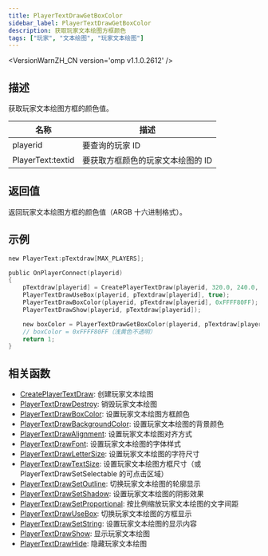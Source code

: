 ```yaml
---
title: PlayerTextDrawGetBoxColor
sidebar_label: PlayerTextDrawGetBoxColor
description: 获取玩家文本绘图方框颜色
tags: ["玩家", "文本绘图", "玩家文本绘图"]
---
```


<VersionWarnZH_CN version='omp v1.1.0.2612' />

## 描述

获取玩家文本绘图方框的颜色值。

| 名称              | 描述                              |
| ----------------- | --------------------------------- |
| playerid          | 要查询的玩家 ID                   |
| PlayerText:textid | 要获取方框颜色的玩家文本绘图的 ID |

## 返回值

返回玩家文本绘图方框的颜色值（ARGB 十六进制格式）。

## 示例

```c
new PlayerText:pTextdraw[MAX_PLAYERS];

public OnPlayerConnect(playerid)
{
    pTextdraw[playerid] = CreatePlayerTextDraw(playerid, 320.0, 240.0, "欢迎来到我的OPEN.MP服务器");
    PlayerTextDrawUseBox(playerid, pTextdraw[playerid], true);
    PlayerTextDrawBoxColor(playerid, pTextdraw[playerid], 0xFFFF80FF);
    PlayerTextDrawShow(playerid, pTextdraw[playerid]);

    new boxColor = PlayerTextDrawGetBoxColor(playerid, pTextdraw[playerid]);
    // boxColor = 0xFFFF80FF（浅黄色不透明）
    return 1;
}
```

## 相关函数

- [CreatePlayerTextDraw](CreatePlayerTextDraw): 创建玩家文本绘图
- [PlayerTextDrawDestroy](PlayerTextDrawDestroy): 销毁玩家文本绘图
- [PlayerTextDrawBoxColor](PlayerTextDrawBoxColor): 设置玩家文本绘图方框颜色
- [PlayerTextDrawBackgroundColor](PlayerTextDrawBackgroundColor): 设置玩家文本绘图的背景颜色
- [PlayerTextDrawAlignment](PlayerTextDrawAlignment): 设置玩家文本绘图对齐方式
- [PlayerTextDrawFont](PlayerTextDrawFont): 设置玩家文本绘图的字体样式
- [PlayerTextDrawLetterSize](PlayerTextDrawLetterSize): 设置玩家文本绘图的字符尺寸
- [PlayerTextDrawTextSize](PlayerTextDrawTextSize): 设置玩家文本绘图方框尺寸（或 PlayerTextDrawSetSelectable 的可点击区域）
- [PlayerTextDrawSetOutline](PlayerTextDrawSetOutline): 切换玩家文本绘图的轮廓显示
- [PlayerTextDrawSetShadow](PlayerTextDrawSetShadow): 设置玩家文本绘图的阴影效果
- [PlayerTextDrawSetProportional](PlayerTextDrawSetProportional): 按比例缩放玩家文本绘图的文字间距
- [PlayerTextDrawUseBox](PlayerTextDrawUseBox): 切换玩家文本绘图的方框显示
- [PlayerTextDrawSetString](PlayerTextDrawSetString): 设置玩家文本绘图的显示内容
- [PlayerTextDrawShow](PlayerTextDrawShow): 显示玩家文本绘图
- [PlayerTextDrawHide](PlayerTextDrawHide): 隐藏玩家文本绘图

